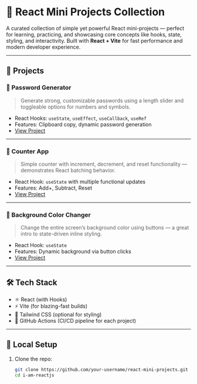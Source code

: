 # 🚀 React Mini Projects Collection

A curated collection of simple yet powerful React mini-projects — perfect for learning, practicing, and showcasing core concepts like hooks, state, styling, and interactivity. Built with **React + Vite** for fast performance and modern developer experience.

---

## 📁 Projects

### 🔑 Password Generator  
> Generate strong, customizable passwords using a length slider and toggleable options for numbers and symbols.

- React Hooks: `useState`, `useEffect`, `useCallback`, `useRef`
- Features: Clipboard copy, dynamic password generation
- [View Project](./password-generator)

---

### 🔢 Counter App  
> Simple counter with increment, decrement, and reset functionality — demonstrates React batching behavior.

- React Hook: `useState` with multiple functional updates
- Features: Add+, Subtract, Reset
- [View Project](./counter-app)

---

### 🎨 Background Color Changer  
> Change the entire screen’s background color using buttons — a great intro to state-driven inline styling.

- React Hook: `useState`
- Features: Dynamic background via button clicks
- [View Project](./bg-color-changer)

---

## 🛠️ Tech Stack

- ⚛️ React (with Hooks)
- ⚡ Vite (for blazing-fast builds)
- 💨 Tailwind CSS (optional for styling)
- 🚀 GitHub Actions (CI/CD pipeline for each project)

---

## 🧪 Local Setup

1. Clone the repo:
   ```bash
   git clone https://github.com/your-username/react-mini-projects.git
   cd i-am-reactjs

